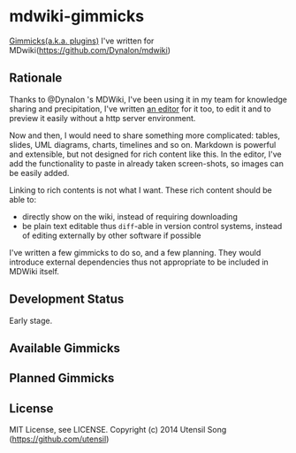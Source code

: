 mdwiki-gimmicks
===============

[Gimmicks(a.k.a. plugins)](http://dynalon.github.io/mdwiki/#!gimmicks.md) I've written for MDwiki(https://github.com/Dynalon/mdwiki)

Rationale
-----------

Thanks to @Dynalon 's MDWiki, I've been using it in my team for knowledge sharing and precipitation, I've written [an editor](https://github.com/utensil/mdwiki-editor) for it too, to edit it and to preview it easily without a http server environment.

Now and then, I would need to share something more complicated: tables, slides, UML diagrams, charts, timelines and so on. Markdown is powerful and extensible, but not designed for rich content like this. In the editor, I've add the functionality to paste in already taken screen-shots, so images can be easily added.

Linking to rich contents is not what I want. These rich content should be able to:

* directly show on the wiki, instead of requiring downloading
* be plain text editable thus `diff`-able in version control systems, instead of editing externally by other software if possible

I've written a few gimmicks to do so, and a few planning. They would introduce external dependencies thus not appropriate to be included in MDWiki itself.


Development Status
----------------------

Early stage.

Available Gimmicks
--------------------

Planned Gimmicks
--------------------

License
-----------------

MIT License, see LICENSE. Copyright (c) 2014 Utensil Song (https://github.com/utensil)


